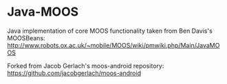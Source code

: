 # Java-MOOS

Java implementation of core MOOS functionality taken from Ben Davis's
MOOSBeans:
http://www.robots.ox.ac.uk/~mobile/MOOS/wiki/pmwiki.php/Main/JavaMOOS

Forked from Jacob Gerlach's moos-android repository:
https://github.com/jacobgerlach/moos-android





